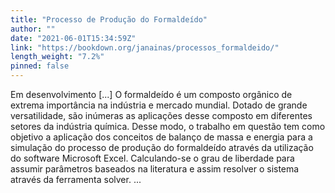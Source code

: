 ```yaml
---
title: "Processo de Produção do Formaldeído"
author: ""
date: "2021-06-01T15:34:59Z"
link: "https://bookdown.org/janainas/processos_formaldeido/"
length_weight: "7.2%"
pinned: false
---
```


Em desenvolvimento [...] O formaldeído é um composto orgânico de extrema importância na indústria e mercado mundial. Dotado de grande versatilidade, são inúmeras as aplicações desse composto em diferentes setores da indústria química. Desse modo, o trabalho em questão tem como objetivo a aplicação dos conceitos de balanço de massa e energia para a simulação do processo de produção do formaldeído através da utilização do software Microsoft Excel. Calculando-se o grau de liberdade para assumir parâmetros baseados na literatura e assim resolver o sistema através da ferramenta solver. ...
